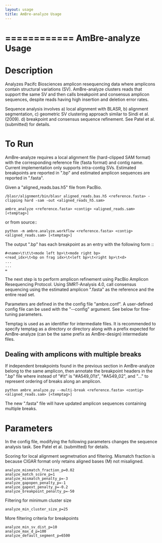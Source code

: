 ```yaml
---
layout: usage
title: AmBre-analyze Usage
---
```


============
AmBre-analyze Usage
============

Description
========

Analyzes Pacifc Biosciences amplicon resequencing data where amplicons contain
structural variations (SV). AmBre-analyze clusters reads that support the same
SV and then calls breakpoint and consensus amplicon sequences, despite reads
having high insertion and deletion error rates. 

Sequence analysis involves a) local alignment with BLASR, b) alignment segmentation,
 c) geometric SV clustering
approach similar to Sindi et al. (2009). d) breakpoint and consensus sequence 
refinement. 
See Patel et al. (submitted) for details.

To Run 
======== 

AmBre-analyze requires a local alignment file (hard-clipped SAM
format) with the corresponding reference file (fasta format) and contig name.
Current implementation only supports intra-contig SVs. Estimated breakpoints
are reported in "<temptag>.bp" and estimated amplicon sequences are reported
in "<temptag>.fasta".

Given a "aligned_reads.bas.h5" file from PacBio.

	/blasr/alignment/bin/blasr aligned_reads.bas.h5 <reference.fasta> -clipping hard -sam -out <aligned_reads_h5.sam>

	ambre_analyze <reference.fasta> <contig> <aligned_reads.sam> [<temptag>]
	
or from source::

	python -m ambre.analyze.workflow <reference.fasta> <contig> <aligned_reads.sam> [<temptag>]

The output "<temptag>.bp" has each breakpoint as an entry with the following form ::

	#<name>\t\t\t<mode left bp>\t<mode right bp>
	<read_idx>\t<bp on frag idx>\t<left bp>\t<right bp>\t<d>
	...
	...
	=

The next step is to perform amplicon refinement using PacBio Amplicon
Resequencing Protocol.  Using SMRT-Analysis 4.0, call consensus sequencing
using the estimated amplicon "<temptag>.fasta" as the reference and the entire
read set.

Parameters are defined in the the config file "ambre.conf". A user-defined
config file can be used with the "--config" argument. See below for fine-tuning
parameters.

Temptag is used as an identifier for intermediate files.  It is recommended to
specify temptag as a directory or directory along with a prefix expected for
AmBre-analyze (can be the same prefix as AmBre-design) intermediate files. 


Dealing with amplicons with multiple breaks
--------

If independent breakpoints found in the previous section in AmBre-analyze
belong to the same amplicon, then annotate the breakpoint headers in the
"<temptag>.bp" file where instead of "#\t" is "#A549_01\t", "#A549_02", and
"..." to represent ordering of breaks along an amplicon. 

	python ambre_analyze.py --multi-break <reference.fasta> <contig> <aligned_reads.sam> [<temptag>]

The new "<temptag>.fasta" file will have updated amplicon sequences containing
multiple breaks.

Parameters
========

In the config file, modifying the following parameters
changes the sequence analysis task. See Patel et al. (submitted) for details.

Scoring for local alignment segmetnation
and filtering. Mismatch fraction is because CIGAR format only retains aligned bases (M)
 not misaligned.

	analyze_mismatch_fraction_p=0.02
	analyze_match_score_p=1
	analyze_mismatch_penalty_p=-3
	analyze_gapopen_penalty_p=-1
	analyze_gapext_penalty_p=-0.2
	analyze_breakpoint_penalty_p=-50

Filtering for minimum cluster size

	analyze_min_cluster_size_p=25

More filtering criteria for breakpoints

	analyze_min_sv_dist_p=10
	analyze_max_d_p=100
	analyze_default_segment_p=6500

